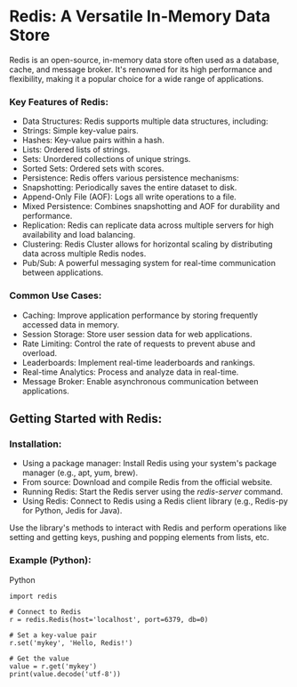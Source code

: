 # Redis: A Versatile In-Memory Data Store

Redis is an open-source, in-memory data store often used as a database, cache, and message broker. It's renowned for its high performance and flexibility, making it a popular choice for a wide range of applications.

### Key Features of Redis:
* Data Structures: Redis supports multiple data structures, including:
* Strings: Simple key-value pairs.
* Hashes: Key-value pairs within a hash.
* Lists: Ordered lists of strings.
* Sets: Unordered collections of unique strings.
* Sorted Sets: Ordered sets with scores.
* Persistence: Redis offers various persistence mechanisms:
* Snapshotting: Periodically saves the entire dataset to disk.
* Append-Only File (AOF): Logs all write operations to a file.
* Mixed Persistence: Combines snapshotting and AOF for durability and performance.
* Replication: Redis can replicate data across multiple servers for high availability and load balancing.
* Clustering: Redis Cluster allows for horizontal scaling by distributing data across multiple Redis nodes.
* Pub/Sub: A powerful messaging system for real-time communication between applications.

### Common Use Cases:
* Caching: Improve application performance by storing frequently accessed data in memory.
* Session Storage: Store user session data for web applications.
* Rate Limiting: Control the rate of requests to prevent abuse and overload.
* Leaderboards: Implement real-time leaderboards and rankings.
* Real-time Analytics: Process and analyze data in real-time.
* Message Broker: Enable asynchronous communication between applications.

## Getting Started with Redis:

### Installation:
* Using a package manager: Install Redis using your system's package manager (e.g., apt, yum, brew).
* From source: Download and compile Redis from the official website.
* Running Redis: Start the Redis server using the _redis-server_ command.
* Using Redis: Connect to Redis using a Redis client library (e.g., Redis-py for Python, Jedis for Java).

Use the library's methods to interact with Redis and perform operations like setting and getting keys, pushing and popping elements from lists, etc.

### Example (Python):
Python
```
import redis

# Connect to Redis
r = redis.Redis(host='localhost', port=6379, db=0)

# Set a key-value pair
r.set('mykey', 'Hello, Redis!')

# Get the value
value = r.get('mykey')
print(value.decode('utf-8'))
```
